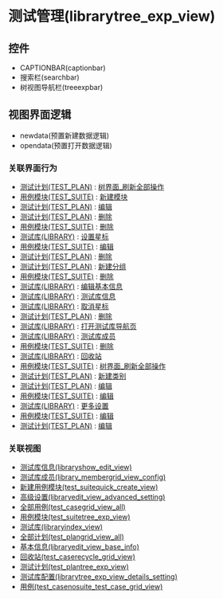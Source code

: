 # 测试管理(librarytree_exp_view)  <!-- {docsify-ignore-all} -->




<el-skeleton style="width:60%">
	<template #template>
		<div style="padding-bottom: 5px;display: flex;">
			<div style="display: flex;align-items: center;justify-content: space-between;flex-direction: column;">
				<el-tooltip content="页面标题">
					<el-skeleton-item variant="text" style="width:180px;height:40px;"></el-skeleton-item>
				</el-tooltip>
				<el-tooltip content="树视图">
					<el-skeleton-item variant="text" style="margin-top: 10px;width:180px;height:300px;"></el-skeleton-item>
				</el-tooltip>
			</div>
			<el-tooltip content="导航区域">
				<el-skeleton-item variant="p" style="margin-left: 10px;height:350px"></el-skeleton-item>
			</el-tooltip>
		</div>
	</template>
</el-skeleton>


## 控件
  * CAPTIONBAR(captionbar)
  * 搜索栏(searchbar)
  * 树视图导航栏(treeexpbar)

## 视图界面逻辑
  * newdata(预置新建数据逻辑)
  * opendata(预置打开数据逻辑)


### 关联界面行为
  * [测试计划(TEST_PLAN)](module/TestMgmt/Test_plan) : [树界面_刷新全部操作](module/TestMgmt/Test_plan#界面行为)
  * [用例模块(TEST_SUITE)](module/TestMgmt/Test_suite) : [新建模块](module/TestMgmt/Test_suite#界面行为)
  * [测试计划(TEST_PLAN)](module/TestMgmt/Test_plan) : [编辑](module/TestMgmt/Test_plan#界面行为)
  * [测试计划(TEST_PLAN)](module/TestMgmt/Test_plan) : [删除](module/TestMgmt/Test_plan#界面行为)
  * [用例模块(TEST_SUITE)](module/TestMgmt/Test_suite) : [删除](module/TestMgmt/Test_suite#界面行为)
  * [测试库(LIBRARY)](module/TestMgmt/Library) : [设置星标](module/TestMgmt/Library#界面行为)
  * [用例模块(TEST_SUITE)](module/TestMgmt/Test_suite) : [编辑](module/TestMgmt/Test_suite#界面行为)
  * [测试计划(TEST_PLAN)](module/TestMgmt/Test_plan) : [删除](module/TestMgmt/Test_plan#界面行为)
  * [测试计划(TEST_PLAN)](module/TestMgmt/Test_plan) : [新建分组](module/TestMgmt/Test_plan#界面行为)
  * [用例模块(TEST_SUITE)](module/TestMgmt/Test_suite) : [删除](module/TestMgmt/Test_suite#界面行为)
  * [测试库(LIBRARY)](module/TestMgmt/Library) : [编辑基本信息](module/TestMgmt/Library#界面行为)
  * [测试库(LIBRARY)](module/TestMgmt/Library) : [测试库信息](module/TestMgmt/Library#界面行为)
  * [测试库(LIBRARY)](module/TestMgmt/Library) : [取消星标](module/TestMgmt/Library#界面行为)
  * [测试计划(TEST_PLAN)](module/TestMgmt/Test_plan) : [删除](module/TestMgmt/Test_plan#界面行为)
  * [测试库(LIBRARY)](module/TestMgmt/Library) : [打开测试库导航页](module/TestMgmt/Library#界面行为)
  * [测试库(LIBRARY)](module/TestMgmt/Library) : [测试库成员](module/TestMgmt/Library#界面行为)
  * [用例模块(TEST_SUITE)](module/TestMgmt/Test_suite) : [删除](module/TestMgmt/Test_suite#界面行为)
  * [测试库(LIBRARY)](module/TestMgmt/Library) : [回收站](module/TestMgmt/Library#界面行为)
  * [用例模块(TEST_SUITE)](module/TestMgmt/Test_suite) : [树界面_刷新全部操作](module/TestMgmt/Test_suite#界面行为)
  * [测试计划(TEST_PLAN)](module/TestMgmt/Test_plan) : [新建类别](module/TestMgmt/Test_plan#界面行为)
  * [测试计划(TEST_PLAN)](module/TestMgmt/Test_plan) : [编辑](module/TestMgmt/Test_plan#界面行为)
  * [用例模块(TEST_SUITE)](module/TestMgmt/Test_suite) : [编辑](module/TestMgmt/Test_suite#界面行为)
  * [测试库(LIBRARY)](module/TestMgmt/Library) : [更多设置](module/TestMgmt/Library#界面行为)
  * [用例模块(TEST_SUITE)](module/TestMgmt/Test_suite) : [编辑](module/TestMgmt/Test_suite#界面行为)
  * [测试计划(TEST_PLAN)](module/TestMgmt/Test_plan) : [编辑](module/TestMgmt/Test_plan#界面行为)

### 关联视图
  * [测试库信息(libraryshow_edit_view)](app/view/libraryshow_edit_view)
  * [测试库成员(library_membergrid_view_config)](app/view/library_membergrid_view_config)
  * [新建用例模块(test_suitequick_create_view)](app/view/test_suitequick_create_view)
  * [高级设置(libraryedit_view_advanced_setting)](app/view/libraryedit_view_advanced_setting)
  * [全部用例(test_casegrid_view_all)](app/view/test_casegrid_view_all)
  * [用例模块(test_suitetree_exp_view)](app/view/test_suitetree_exp_view)
  * [测试库(libraryindex_view)](app/view/libraryindex_view)
  * [全部计划(test_plangrid_view_all)](app/view/test_plangrid_view_all)
  * [基本信息(libraryedit_view_base_info)](app/view/libraryedit_view_base_info)
  * [回收站(test_caserecycle_grid_view)](app/view/test_caserecycle_grid_view)
  * [测试计划(test_plantree_exp_view)](app/view/test_plantree_exp_view)
  * [测试库配置(librarytree_exp_view_details_setting)](app/view/librarytree_exp_view_details_setting)
  * [用例(test_casenosuite_test_case_grid_view)](app/view/test_casenosuite_test_case_grid_view)

<script>
 const { createApp } = Vue
  createApp({
    data() {
      return {
        message: '!'
      }
    }
  }).use(ElementPlus).mount('#app')
</script>